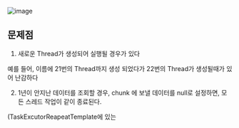 ![image](https://github.com/ByeonChanHO/Back_End_Study/assets/38696775/077c8b8a-1114-49d4-8a2e-ed820a28fe8d)


## 문제점
1. 새로운 Thread가 생성되어 실행될 경우가 있다
  
  예를 들어, 이름에 21번의 Thread까지 생성 되었다가 22번의 Thread가 생성될때가 있어 난감하다

2. 1년이 안지난 데이터를 조회할 경우, chunk 에 보낼 데이터를 null로 설정하면, 모든 스레드 작업이 같이 종료된다.
  
  (TaskExcutorReapeatTemplate에 있는 
